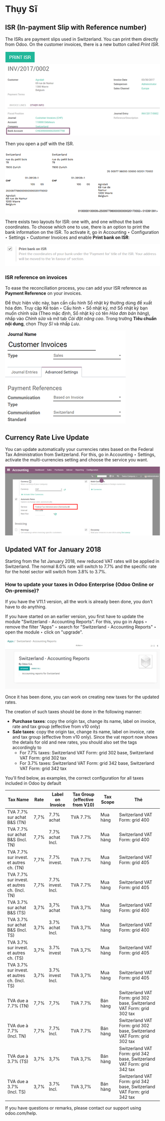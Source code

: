 # Thụy Sĩ

## ISR (In-payment Slip with Reference number)

The ISRs are payment slips used in Switzerland. You can print them
directly from Odoo. On the customer invoices, there is a new button
called *Print ISR*.

![image](../../../.gitbook/assets/switzerland00.png)![image](../../../.gitbook/assets/switzerland01.png)

Then you open a pdf with the ISR.

![image](../../../.gitbook/assets/switzerland02.png)

There exists two layouts for ISR: one with, and one without the bank
coordinates. To choose which one to use, there is an option to print the
bank information on the ISR. To activate it, go in
Accounting ‣ Configuration ‣ Settings ‣ Customer Invoices
and enable **Print bank on ISR**:

![image](../../../.gitbook/assets/switzerland03.png)

### ISR reference on invoices

To ease the reconciliation process, you can add your ISR reference as **Payment Reference** on your
invoices.

Để thực hiện việc này, bạn cần cấu hình Sổ nhật ký thường dùng để xuất hóa đơn. Truy cập Kế toán ‣ Cấu hình ‣ Sổ nhật ký, mở Sổ nhật ký bạn muốn chỉnh sửa (Theo mặc định, Sổ nhật ký có tên *Hóa đơn bán hàng*), nhấp vào *Chỉnh sửa* và mở tab *Cài đặt nâng cao*. Trong trường **Tiêu chuẩn nội dung**, chọn *Thụy Sĩ* và nhấp *Lưu*.

![Configure your Journal to display your ISR as payment reference on your invoices in Odoo](../../../.gitbook/assets/switzerland-isr-reference.png)

## Currency Rate Live Update

You can update automatically your currencies rates based on the Federal
Tax Administration from Switzerland. For this, go in
Accounting ‣ Settings, activate the multi-currencies setting and choose the service
you want.

![image](../../../.gitbook/assets/switzerland04.png)

## Updated VAT for January 2018

Starting from the 1st January 2018, new reduced VAT rates will be
applied in Switzerland. The normal 8.0% rate will switch to 7.7% and the
specific rate for the hotel sector will switch from 3.8% to 3.7%.

### How to update your taxes in Odoo Enterprise (Odoo Online or On-premise)?

If you have the V11.1 version, all the work is already been done, you
don't have to do anything.

If you have started on an earlier version, you first have to update the
module "Switzerland - Accounting Reports". For this, you go in
Apps ‣ remove the filter "Apps" ‣ search for "Switzerland - Accounting Reports" ‣ open the module ‣ click on "upgrade".

![image](../../../.gitbook/assets/switzerland05.png)

Once it has been done, you can work on creating new taxes for the
updated rates.

The creation of such taxes should be done in the following manner:

- **Purchase taxes**: copy the origin tax, change its name, label on
  invoice, rate and tax group (effective from v10 only)
- **Sale taxes**: copy the origin tax, change its name, label on
  invoice, rate and tax group (effective from v10 only). Since the
  vat report now shows the details for old and new rates, you
  should also set the tags accordingly to
  - For 7.7% taxes: Switzerland VAT Form: grid 302 base, Switzerland
    VAT Form: grid 302 tax
  - For 3.7% taxes: Switzerland VAT Form: grid 342 base, Switzerland
    VAT Form: grid 342 tax

You'll find below, as examples, the correct configuration for all taxes
included in Odoo by default

| **Tax Name**                                  | **Rate**   | **Label on Invoice**   | **Tax Group (effective from V10)**   | **Tax Scope**   | **Thẻ**                                                                 |
|-----------------------------------------------|------------|------------------------|--------------------------------------|-----------------|-------------------------------------------------------------------------|
| TVA 7.7% sur achat B&S (TN)                   | 7,7%       | 7.7% achat             | TVA 7.7%                             | Mua hàng        | Switzerland VAT Form: grid 400                                          |
| TVA 7.7% sur achat B&S (Incl. TN)             | 7,7%       | 7.7% achat Incl.       | TVA 7.7%                             | Mua hàng        | Switzerland VAT Form: grid 400                                          |
| TVA 7.7% sur invest. et autres ch. (TN)       | 7,7%       | 7.7% invest.           | TVA 7.7%                             | Mua hàng        | Switzerland VAT Form: grid 405                                          |
| TVA 7.7% sur invest. et autres ch. (Incl. TN) | 7,7%       | 7.7% invest. Incl.     | TVA 7.7%                             | Mua hàng        | Switzerland VAT Form: grid 405                                          |
| TVA 3.7% sur achat B&S (TS)                   | 3,7%       | 3,7% achat             | TVA 3,7%                             | Mua hàng        | Switzerland VAT Form: grid 400                                          |
| TVA 3.7% sur achat B&S (Incl. TS)             | 3,7%       | 3.7% achat Incl.       | TVA 3,7%                             | Mua hàng        | Switzerland VAT Form: grid 400                                          |
| TVA 3.7% sur invest. et autres ch. (TS)       | 3,7%       | 3.7% invest            | TVA 3,7%                             | Mua hàng        | Switzerland VAT Form: grid 405                                          |
| TVA 3.7% sur invest. et autres ch. (Incl. TS) | 3,7%       | 3.7% invest Incl.      | TVA 3,7%                             | Mua hàng        | Switzerland VAT Form: grid 405                                          |
| TVA due a 7.7% (TN)                           | 7,7%       | 7,7%                   | TVA 7.7%                             | Bán hàng        | Switzerland VAT Form: grid 302 base, Switzerland VAT Form: grid 302 tax |
| TVA due à 7.7% (Incl. TN)                     | 7,7%       | 7.7% Incl.             | TVA 7.7%                             | Bán hàng        | Switzerland VAT Form: grid 302 base, Switzerland VAT Form: grid 302 tax |
| TVA due à 3.7% (TS)                           | 3,7%       | 3,7%                   | TVA 3,7%                             | Bán hàng        | Switzerland VAT Form: grid 342 base, Switzerland VAT Form: grid 342 tax |
| TVA due a 3.7% (Incl. TS)                     | 3,7%       | 3.7% Incl.             | TVA 3,7%                             | Bán hàng        | Switzerland VAT Form: grid 342 base, Switzerland VAT Form: grid 342 tax |

If you have questions or remarks, please contact our support using
odoo.com/help.

